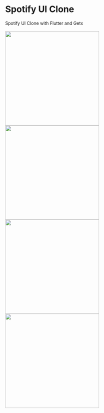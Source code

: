 # Spotify UI Clone

Spotify UI Clone with Flutter and Getx <br/> <br/>
<img src="https://github.com/yusufguntav/Spotify_UI_Clone/assets/72694817/78f71acf-ea64-4130-85c2-19edd9be1f02" width=300>
<img src="https://github.com/yusufguntav/Spotify_UI_Clone/assets/72694817/8a02877b-ad23-476a-b335-7dd97f85223f" width=300>
<img src="https://github.com/yusufguntav/Spotify_UI_Clone/assets/72694817/c312d22b-d13c-4cbe-b4fb-ec7632662876" width=300>
<img src="https://github.com/yusufguntav/Spotify_UI_Clone/assets/72694817/2521a9e6-271e-4307-acf3-ef2453e033ad" width=300>
